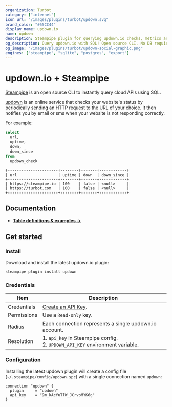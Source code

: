 ```yaml
---
organization: Turbot
category: ["internet"]
icon_url: "/images/plugins/turbot/updown.svg"
brand_color: "#55CC44"
display_name: updown.io
name: updown
description: Steampipe plugin for querying updown.io checks, metrics and downtime data.
og_description: Query updown.io with SQL! Open source CLI. No DB required.
og_image: "/images/plugins/turbot/updown-social-graphic.png"
engines: ["steampipe", "sqlite", "postgres", "export"]
---
```


# updown.io + Steampipe

[Steampipe](https://steampipe.io) is an open source CLI to instantly query cloud APIs using SQL.

[updown](https://updown.io) is an online service that checks your website's status by periodically sending an HTTP request to the URL of your choice. It then notifies you by email or sms when your website is not responding correctly.

For example:
```sql
select
  url,
  uptime,
  down,
  down_since
from
  updown_check
```

```
+----------------------+--------+-------+------------+
| url                  | uptime | down  | down_since |
+----------------------+--------+-------+------------+
| https://steampipe.io | 100    | false | <null>     |
| https://turbot.com   | 100    | false | <null>     |
+----------------------+--------+-------+------------+
```

## Documentation

- **[Table definitions & examples →](/plugins/turbot/updown/tables)**

## Get started

### Install

Download and install the latest updown.io plugin:

```bash
steampipe plugin install updown
```

### Credentials

| Item | Description |
| - | - |
| Credentials | [Create an API Key](https://updown.io/settings/edit). |
| Permissions | Use a `Read-only` key. |
| Radius | Each connection represents a single updown.io account. |
| Resolution |  1. `api_key` in Steampipe config.<br />2. `UPDOWN_API_KEY` environment variable. |

### Configuration

Installing the latest updown plugin will create a config file (`~/.steampipe/config/updown.spc`) with a single connection named `updown`:

```hcl
connection "updown" {
  plugin     = "updown"
  api_key    = "9m_kAcfuTlW_JCrvoMYK6g"
}
```


